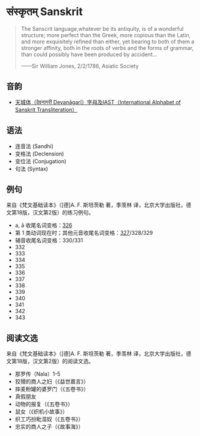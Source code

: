 # संस्कृतम् Sanskrit
>The Sanscrit language,whatever be its antiquity, is of a wonderful structure; more perfect than the Greek, more copious than the Latin, and more exquisitely refined than either, yet bearing to both of them a stronger affinity, both in the roots of verbs and the forms of grammar, than could possibly have been produced by accident…  
>
>——Sir William Jones, 2/2/1786,  Asiatic Society

## 音韵

- [天城体（देवनागरी Devanāgarī）字母及IAST（International Alphabet of Sanskrit Transliteration）](phonology/phonology.md)

## 语法

- 连音法 (Sandhi)
- 变格法 (Declension)
- 变位法 (Conjugation)
- 句法 (Syntax)

## 例句
来自《梵文基础读本》（[德]A. F. 斯坦茨勒 著，季羡林 译，北京大学出版社，德文第18版，汉文第2版）的练习例句。

- a, ā 收尾名词变格：[326](sentences/326.md)
- 第 1 类动词现在时；其他元音收尾名词变格：[327](sentences/327.md)/328/329
- 辅音收尾名词变格：330/331
- 332
- 333
- 334
- 335
- 336
- 337
- 338
- 339
- 340
- 341
- 342
- 343

## 阅读文选
来自《梵文基础读本》（[德]A. F. 斯坦茨勒 著，季羡林 译，北京大学出版社，德文第18版，汉文第2版）的阅读文选。

- 那罗传（Nala）1-5
- 狡猾的商人之妇（《益世嘉言》）
- 摔麦粉罐的婆罗门（《五卷书》）
- 真假朋友
- 动物的报复（《五卷书》）
- 鼠女（《织机小故事》）
- 织工巧扮毗湿奴（《五卷书》）
- 忠实的商人之子（《故事海》）